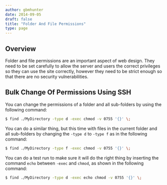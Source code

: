 ```yaml
---
author: gbmhunter
date: 2014-09-05
draft: false
title: "Folder And File Permissions"
type: page
---
```


## Overview

Folder and file permissions are an important aspect of web design. They need to be set carefully to allow the server and users the correct privileges so they can use the site correctly, however they need to be strict enough so that there are no security vulnerabilities.

## Bulk Change Of Permissions Using SSH

You can change the permissions of a folder and all sub-folders by using the following command:
    
```sh
$ find ./MyDirectory -type d -exec chmod -v 0755 '{}' \;
```

You can do a similar thing, but this time with files in the current folder and all sub-folders by changing the `-type d` to `-type f` as in the following command:

```sh    
$ find ./MyDirectory -type f -exec chmod -v 0755 '{}' \;
```

You can do a test run to make sure it will do the right thing by inserting the command `echo` between `-exec` and `chmod`, as shown in the following command:

```sh    
$ find ./MyDirectory -type d -exec echo chmod -v 0755 '{}' \;
```